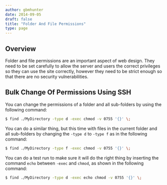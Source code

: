 ```yaml
---
author: gbmhunter
date: 2014-09-05
draft: false
title: "Folder And File Permissions"
type: page
---
```


## Overview

Folder and file permissions are an important aspect of web design. They need to be set carefully to allow the server and users the correct privileges so they can use the site correctly, however they need to be strict enough so that there are no security vulnerabilities.

## Bulk Change Of Permissions Using SSH

You can change the permissions of a folder and all sub-folders by using the following command:
    
```sh
$ find ./MyDirectory -type d -exec chmod -v 0755 '{}' \;
```

You can do a similar thing, but this time with files in the current folder and all sub-folders by changing the `-type d` to `-type f` as in the following command:

```sh    
$ find ./MyDirectory -type f -exec chmod -v 0755 '{}' \;
```

You can do a test run to make sure it will do the right thing by inserting the command `echo` between `-exec` and `chmod`, as shown in the following command:

```sh    
$ find ./MyDirectory -type d -exec echo chmod -v 0755 '{}' \;
```